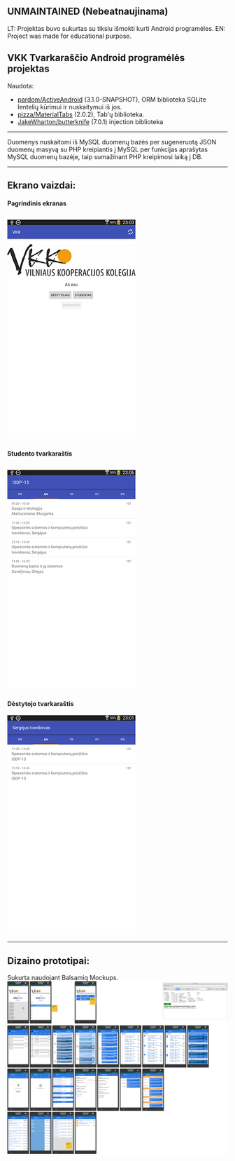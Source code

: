 ## UNMAINTAINED (Nebeatnaujinama)
LT: Projektas buvo sukurtas su tikslu išmokti kurti Android programėles.
EN: Project was made for educational purpose.

## VKK Tvarkaraščio Android programėlės projektas
Naudota:
- [pardom/ActiveAndroid](https://github.com/pardom/ActiveAndroid) (3.1.0-SNAPSHOT), ORM biblioteka SQLite lentelių kūrimui ir nuskaitymui iš jos.
- [pizza/MaterialTabs](https://github.com/pizza/MaterialTabs) (2.0.2), Tab'ų biblioteka.
- [JakeWharton/butterknife](https://github.com/JakeWharton/butterknife) (7.0.1) injection biblioteka

---

Duomenys nuskaitomi iš MySQL duomenų bazės per sugeneruotą JSON duomenų masyvą su PHP kreipiantis į MySQL per funkcijas aprašytas MySQL duomenų bazėje, taip sumažinant PHP kreipimosi laiką į DB.

---

## Ekrano vaizdai:
#### Pagrindinis ekranas
![](/image1.png)
-
#### Studento tvarkaraštis
![](/image2.png)
-
#### Dėstytojo tvarkaraštis
![](/image3.png)

---

## Dizaino prototipai:
Sukurta naudojant Balsamiq Mockups.
![](/image0.png)
